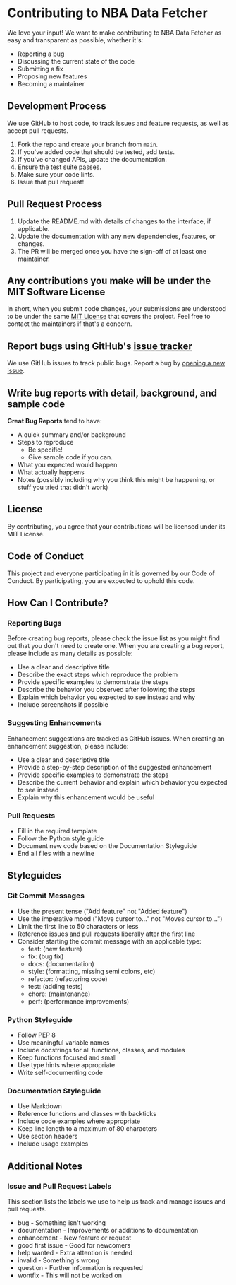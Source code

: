 # Contributing to NBA Data Fetcher

We love your input! We want to make contributing to NBA Data Fetcher as easy and transparent as possible, whether it's:

- Reporting a bug
- Discussing the current state of the code
- Submitting a fix
- Proposing new features
- Becoming a maintainer

## Development Process

We use GitHub to host code, to track issues and feature requests, as well as accept pull requests.

1. Fork the repo and create your branch from `main`.
2. If you've added code that should be tested, add tests.
3. If you've changed APIs, update the documentation.
4. Ensure the test suite passes.
5. Make sure your code lints.
6. Issue that pull request!

## Pull Request Process

1. Update the README.md with details of changes to the interface, if applicable.
2. Update the documentation with any new dependencies, features, or changes.
3. The PR will be merged once you have the sign-off of at least one maintainer.

## Any contributions you make will be under the MIT Software License

In short, when you submit code changes, your submissions are understood to be under the same [MIT License](http://choosealicense.com/licenses/mit/) that covers the project. Feel free to contact the maintainers if that's a concern.

## Report bugs using GitHub's [issue tracker](https://github.com/yourusername/nba-data-fetcher/issues)

We use GitHub issues to track public bugs. Report a bug by [opening a new issue](https://github.com/yourusername/nba-data-fetcher/issues/new).

## Write bug reports with detail, background, and sample code

**Great Bug Reports** tend to have:

- A quick summary and/or background
- Steps to reproduce
  - Be specific!
  - Give sample code if you can.
- What you expected would happen
- What actually happens
- Notes (possibly including why you think this might be happening, or stuff you tried that didn't work)

## License

By contributing, you agree that your contributions will be licensed under its MIT License.

## Code of Conduct

This project and everyone participating in it is governed by our Code of Conduct. By participating, you are expected to uphold this code.

## How Can I Contribute?

### Reporting Bugs

Before creating bug reports, please check the issue list as you might find out that you don't need to create one. When you are creating a bug report, please include as many details as possible:

- Use a clear and descriptive title
- Describe the exact steps which reproduce the problem
- Provide specific examples to demonstrate the steps
- Describe the behavior you observed after following the steps
- Explain which behavior you expected to see instead and why
- Include screenshots if possible

### Suggesting Enhancements

Enhancement suggestions are tracked as GitHub issues. When creating an enhancement suggestion, please include:

- Use a clear and descriptive title
- Provide a step-by-step description of the suggested enhancement
- Provide specific examples to demonstrate the steps
- Describe the current behavior and explain which behavior you expected to see instead
- Explain why this enhancement would be useful

### Pull Requests

- Fill in the required template
- Follow the Python style guide
- Document new code based on the Documentation Styleguide
- End all files with a newline

## Styleguides

### Git Commit Messages

- Use the present tense ("Add feature" not "Added feature")
- Use the imperative mood ("Move cursor to..." not "Moves cursor to...")
- Limit the first line to 50 characters or less
- Reference issues and pull requests liberally after the first line
- Consider starting the commit message with an applicable type:
  - feat: (new feature)
  - fix: (bug fix)
  - docs: (documentation)
  - style: (formatting, missing semi colons, etc)
  - refactor: (refactoring code)
  - test: (adding tests)
  - chore: (maintenance)
  - perf: (performance improvements)

### Python Styleguide

- Follow PEP 8
- Use meaningful variable names
- Include docstrings for all functions, classes, and modules
- Keep functions focused and small
- Use type hints where appropriate
- Write self-documenting code

### Documentation Styleguide

- Use Markdown
- Reference functions and classes with backticks
- Include code examples where appropriate
- Keep line length to a maximum of 80 characters
- Use section headers
- Include usage examples

## Additional Notes

### Issue and Pull Request Labels

This section lists the labels we use to help us track and manage issues and pull requests.

- bug - Something isn't working
- documentation - Improvements or additions to documentation
- enhancement - New feature or request
- good first issue - Good for newcomers
- help wanted - Extra attention is needed
- invalid - Something's wrong
- question - Further information is requested
- wontfix - This will not be worked on
